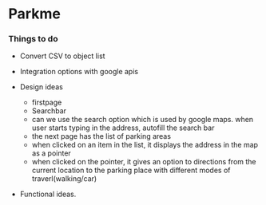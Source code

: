 Parkme
======
### Things to do
* Convert CSV to object list
* Integration options with google apis
* Design ideas
    * firstpage
    * Searchbar
    * can we use the search option which is used by google maps. when user starts typing in the address, autofill the search bar
    * the next page has the list of parking areas
    * when clicked on an item in the list, it displays the address in the map as a pointer
    * when clicked on the pointer, it gives an option to directions from the current location to the parking place with different modes of traverl(walking/car)

* Functional ideas.
